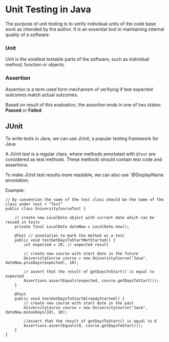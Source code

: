 # Unit Testing in Java

The purpose of unit testing is to verify individual units of the code base work as intended by the author. It is an essential tool in maintaining internal quality of a software.

### Unit 
Unit is the smallest testable parts of the software, such as individual method, function or objects.

### Assertion 
Assertion is a term used form mechanism of verifying if test expected outcomes match actual outcomes.

Based on result of this evaluation, the assertion ends in one of two states: **Passed** or **Failed**.

## JUnit

To write tests in Java, we can use JUnit, a popular testing framework for Java.

A JUnit test is a regular class, where methods annotated with `@Test` are considered as test methods.
These methods should contain test code and assertions.

To make JUnit test results more readable, we can also use `@DisplayName annotation.

Example:
```
// By convention the name of the test class should be the name of the class under test + "Test"
public class UniversityCourseTest {
 
	// create new LocalDate object with current date which can be reused in tests
	private final LocalDate dateNow = LocalDate.now();
 
	@Test // annotation to mark the method as a test
	public void testGetDaysToStartNotStarted() {
		int expected = 10; // expected result
 
		// create new course with start date in the future
		UniversityCourse course = new UniversityCourse("Java", dateNow.plusDays(expected), 10);
 
		// assert that the result of getDaysToStart() is equal to expected
		Assertions.assertEquals(expected, course.getDaysToStart());
	}
 
	@Test
	public void testGetDaysToStartAlreadyStarted() {
		// create new course with start date in the past
		UniversityCourse course = new UniversityCourse("Java", dateNow.minusDays(10), 10);
 
		//assert that the result of getDaysToStart() is equal to 0
		Assertions.assertEquals(0, course.getDaysToStart());
	}
}
```

